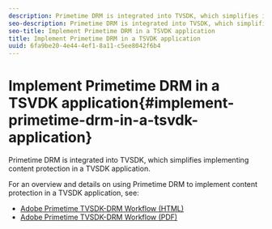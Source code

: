 ```yaml
---
description: Primetime DRM is integrated into TVSDK, which simplifies implementing content protection in a TVSDK application.
seo-description: Primetime DRM is integrated into TVSDK, which simplifies implementing content protection in a TVSDK application.
seo-title: Implement Primetime DRM in a TSVDK application
title: Implement Primetime DRM in a TSVDK application
uuid: 6fa9be20-4e44-4ef1-8a11-c5ee8042f6b4
---
```


# Implement Primetime DRM in a TSVDK application{#implement-primetime-drm-in-a-tsvdk-application}

Primetime DRM is integrated into TVSDK, which simplifies implementing content protection in a TVSDK application.

For an overview and details on using Primetime DRM to implement content protection in a TVSDK application, see:

* [Adobe Primetime TVSDK-DRM Workflow (HTML)](https://help.adobe.com/en_US/primetime/drm/tvsdk-drm-workflow/index.html)
* [Adobe Primetime TVSDK-DRM Workflow (PDF)](https://help.adobe.com/en_US/primetime/drm/tvsdk-drm-workflow/drm_tvsdk_drm_workflow.pdf)


